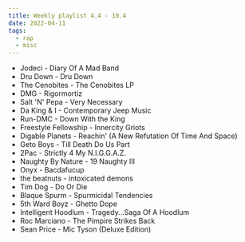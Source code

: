 ```yaml
---
title: Weekly playlist 4.4 - 10.4
date: 2022-04-11
tags:
  - rap
  - misc
---
```


- Jodeci - Diary Of A Mad Band
- Dru Down - Dru Down
- The Cenobites - The Cenobites LP
- DMG - Rigormortiz
- Salt 'N' Pepa - Very Necessary
- Da King & I - Contemporary Jeep Music
- Run-DMC - Down With the King
- Freestyle Fellowship - Innercity Griots
- Digable Planets - Reachin' (A New Refutation Of Time And Space)
- Geto Boys - Till Death Do Us Part
- 2Pac - Strictly 4 My N.I.G.G.A.Z.
- Naughty By Nature - 19 Naughty III
- Onyx - Bacdafucup
- the beatnuts - intoxicated demons
- Tim Dog - Do Or Die
- Blaque Spurm - Spurmicidal Tendencies
- 5th Ward Boyz - Ghetto Dope
- Intelligent Hoodlum - Tragedy...Saga Of A Hoodlum
- Roc Marciano - The Pimpire Strikes Back
- Sean Price - Mic Tyson (Deluxe Edition)
